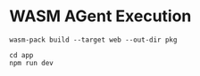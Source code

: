 # WASM AGent Execution

```shell
wasm-pack build --target web --out-dir pkg
```

```shell
cd app
npm run dev
```